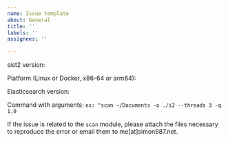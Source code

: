 ```yaml
---
name: Issue template
about: General
title: ''
labels: ''
assignees: ''

---
```


sist2 version:

Platform (Linux or Docker, x86-64 or arm64):

Elasticsearch version:

Command with arguments:  `ex: "scan ~/Documents -o ./i2 --threads 3 -q 1.0`

If the issue is related to the `scan` module, please attach the files necessary to reproduce the error or email them to me[at]simon987.net.
